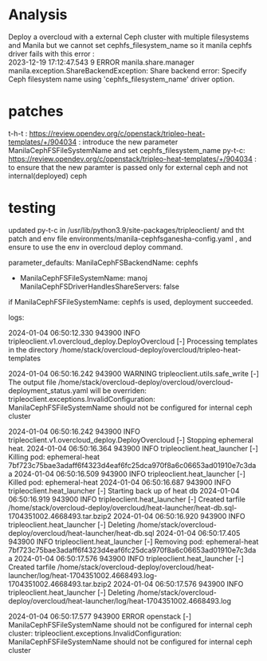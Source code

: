 # Analysis

Deploy a overcloud with a external Ceph cluster with multiple filesystems and Manila
but we cannot set cephfs_filesystem_name 
so it manila cephfs driver fails with this error :  
2023-12-19 17:12:47.543 9 ERROR manila.share.manager manila.exception.ShareBackendException: Share backend error: Specify Ceph filesystem name using 'cephfs_filesystem_name' driver option.

# patches

t-h-t : https://review.opendev.org/c/openstack/tripleo-heat-templates/+/904034 : introduce the new parameter ManilaCephFSFileSystemName and set cephfs_filesystem_name
py-t-c: https://review.opendev.org/c/openstack/tripleo-heat-templates/+/904034 : to ensure that the new paramter is passed only for external ceph and not internal(deployed) ceph



# testing

updated py-t-c in  /usr/lib/python3.9/site-packages/tripleoclient/
 and tht patch and env file environments/manila-cephfsganesha-config.yaml , and ensure to use the env in overcloud deploy command.

 parameter_defaults:
   ManilaCephFSBackendName: cephfs
+  ManilaCephFSFileSystemName: manoj
   ManilaCephFSDriverHandlesShareServers: false

if  ManilaCephFSFileSystemName: cephfs is used, deployment succeeded.

logs:


2024-01-04 06:50:12.330 943900 INFO tripleoclient.v1.overcloud_deploy.DeployOvercloud [-] Processing templates in the directory /home/stack/overcloud-deploy/overcloud/tripleo-heat-templates

2024-01-04 06:50:16.242 943900 WARNING tripleoclient.utils.safe_write [-] The output file /home/stack/overcloud-deploy/overcloud/overcloud-deployment_status.yaml will be overriden: tripleoclient.exceptions.InvalidConfiguration: ManilaCephFSFileSystemName should not be configured for internal ceph cluster

2024-01-04 06:50:16.242 943900 INFO tripleoclient.v1.overcloud_deploy.DeployOvercloud [-] Stopping ephemeral heat.
2024-01-04 06:50:16.364 943900 INFO tripleoclient.heat_launcher [-] Killing pod: ephemeral-heat
7bf723c75bae3adaff6f4323d4eaf6fc25dca970f8a6c06653ad01910e7c3daa
2024-01-04 06:50:16.509 943900 INFO tripleoclient.heat_launcher [-] Killed pod: ephemeral-heat
2024-01-04 06:50:16.687 943900 INFO tripleoclient.heat_launcher [-] Starting back up of heat db
2024-01-04 06:50:16.919 943900 INFO tripleoclient.heat_launcher [-] Created tarfile /home/stack/overcloud-deploy/overcloud/heat-launcher/heat-db.sql-1704351002.4668493.tar.bzip2
2024-01-04 06:50:16.920 943900 INFO tripleoclient.heat_launcher [-] Deleting /home/stack/overcloud-deploy/overcloud/heat-launcher/heat-db.sql
2024-01-04 06:50:17.405 943900 INFO tripleoclient.heat_launcher [-] Removing pod: ephemeral-heat
7bf723c75bae3adaff6f4323d4eaf6fc25dca970f8a6c06653ad01910e7c3daa
2024-01-04 06:50:17.576 943900 INFO tripleoclient.heat_launcher [-] Created tarfile /home/stack/overcloud-deploy/overcloud/heat-launcher/log/heat-1704351002.4668493.log-1704351002.4668493.tar.bzip2
2024-01-04 06:50:17.576 943900 INFO tripleoclient.heat_launcher [-] Deleting /home/stack/overcloud-deploy/overcloud/heat-launcher/log/heat-1704351002.4668493.log


2024-01-04 06:50:17.577 943900 ERROR openstack [-] ManilaCephFSFileSystemName should not be configured for internal ceph cluster: tripleoclient.exceptions.InvalidConfiguration: ManilaCephFSFileSystemName should not be configured for internal ceph cluster


